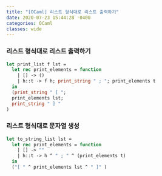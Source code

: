 ```yaml
---
title: "[OCaml] 리스트 형식대로 리스트 출력하기"
date: 2020-07-23 15:44:28 -0400
categories: OCaml
classes: wide
---
```


### 리스트 형식대로 리스트 출력하기

```ocaml
let print_list f lst =
  let rec print_elements = function
    | [] -> ()
    | h::t -> f h; print_string " ; "; print_elements t
  in
  (print_string " [ ";
  print_elements lst;
  print_string " ] "
)
```

### 리스트 형식대로 문자열 생성

```ocaml
let to_string_list lst =
  let rec print_elements = function
    | [] -> ""
    | h::t -> h ^ " ; " ^ (print_elements t)
  in
  ("[ " ^ print_elements lst ^ " ]" )
```